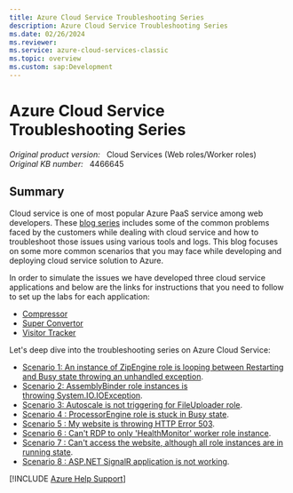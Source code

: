 ```yaml
---
title: Azure Cloud Service Troubleshooting Series
description: Azure Cloud Service Troubleshooting Series
ms.date: 02/26/2024
ms.reviewer: 
ms.service: azure-cloud-services-classic
ms.topic: overview
ms.custom: sap:Development
---
```

# Azure Cloud Service Troubleshooting Series

_Original product version:_ &nbsp; Cloud Services (Web roles/Worker roles)  
_Original KB number:_ &nbsp; 4466645

## Summary

Cloud service is one of most popular Azure PaaS service among web developers. These [blog series](/archive/blogs/kwill/windows-azure-paas-compute-diagnostics-data) includes some of the common problems faced by the customers while dealing with cloud service and how to troubleshoot those issues using various tools and logs. This blog focuses on some more common scenarios that you may face while developing and deploying cloud service solution to Azure.

In order to simulate the issues we have developed three cloud service applications and below are the links for instructions that you need to follow to set up the labs for each application:

- [Compressor](https://github.com/prchanda/compressor)
- [Super Convertor](https://github.com/prchanda/superconvertor)
- [Visitor Tracker](https://github.com/prchanda/visitortracker)

Let's deep dive into the troubleshooting series on Azure Cloud Service:

- [Scenario 1: An instance of ZipEngine role is looping between Restarting and Busy state throwing an unhandled exception](https://support.microsoft.com/help/4464909).
- [Scenario 2: AssemblyBinder role instances is throwing System.IO.IOException](https://support.microsoft.com/help/4464907).
- [Scenario 3: Autoscale is not triggering for FileUploader role](https://support.microsoft.com/help/4464899).
- [Scenario 4 : ProcessorEngine role is stuck in Busy state](https://support.microsoft.com/help/4464894).
- [Scenario 5 : My website is throwing HTTP Error 503](https://support.microsoft.com/help/4464854).
- [Scenario 6 : Can't RDP to only 'HealthMonitor' worker role instance](https://support.microsoft.com/help/4464850).
- [Scenario 7 : Can't access the website, although all role instances are in running state](https://support.microsoft.com/help/4464839).
- [Scenario 8 : ASP.NET SignalR application is not working](https://support.microsoft.com/help/4464827).

[!INCLUDE [Azure Help Support](../../../../includes/azure-help-support.md)]
